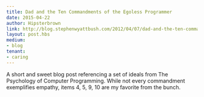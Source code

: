 ```yaml
---
title: Dad and the Ten Commandments of the Egoless Programmer
date: 2015-04-22
author: Hipsterbrown
link: http://blog.stephenwyattbush.com/2012/04/07/dad-and-the-ten-commandments-of-egoless-programming
layout: post.hbs
medium:
- blog
tenant:
- caring
---
```


A short and sweet blog post referencing a set of ideals from The Psychology of Computer Programming. While not every commandment exemplifies empathy, items 4, 5, 9, 10 are my favorite from the bunch.
